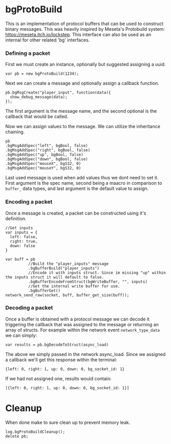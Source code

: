 # bgProtoBuild
This is an implementation of protocol buffers that can be used to construct binary messages. This was heavily inspired by Meseta's Protobuild system: https://meseta.itch.io/lockstep.
This interface can also be used as an internal for other related 'bg' interfaces.

### Defining a packet
First we must create an instance, optionally but suggested assigning a uuid.
```
var pb = new bgProtoBuild(1234);
```
Next we can create a message and optionally assign a callback function.
```
pb.bgMsgCreate("player_input", function(data){
  show_debug_message(data);
});
```
The first argument is the message name, and the second optional is the callback that would be called.

Now we can assign values to the message. We can utilize the inheritance chaining. 
```
pb
.bgMsgAddSpec("left", bgBool, false)
.bgMsgAddSpec("right", bgBool, false)
.bgMsgAddSpec("up", bgBool, false)
.bgMsgAddSpec("down", bgBool, false)
.bgMsgAddSpec("mouseX", bgS32, 0)
.bgMsgAddSpec("mouseY", bgS32, 0)
```
Last used message is used when add values thus we dont need to set it. First argument is the spec name, second being a maacro in comparison to ```buffer_``` data types, and last argument is the default value to assign.

### Encoding a packet
Once a message is created, a packet can be constructed using it's definition.
```
//Get inputs
var inputs = {
  left: false,
  right: true,
  down: false
}

var buff = pb
          //Build the "player_inputs" message
          .bgBufferBuild("player_inputs")
          //Encode it with inputs struct. Since im missing "up" within the inputs struct it will default to false.
          .bgBufferEncodeFromStruct(bgWriteBuffer, "", inputs)
          //Get the internal write buffer for use.
          .bgBufferGet()
network_send_raw(socket, buff, buffer_get_size(buff));
```

### Decoding a packet
Once a buffer is obtained with a protocol message we can decode it triggering the callback that was assigned to the message or returning an array of structs.
For example within the network event ```network_type_data``` we can simply:
```
var results = pb.bgDecodeToStruct(async_load)
```
The above we simply passed in the network async_load. Since we assigned a callback we'll get this response within the terminal:
```
{left: 0, right: 1, up: 0, down: 0, bg_socket_id: 1}
```
If we had not assigned one, results would contain:
```
[{left: 0, right: 1, up: 0, down: 0, bg_socket_id: 1}]
```
# Cleanup
When done make to sure clean up to prevent memory leak.
```
log.bgProtoBuildCleanup();
delete pb;
```
